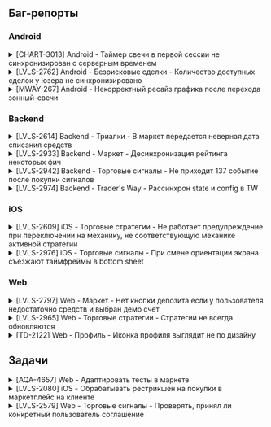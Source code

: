 ## Баг-репорты
### Android

<details>
<summary>[CHART-3013] Android - Таймер свечи в первой сессии не синхронизирован с серверным временем</summary>
<br>

**Project**: Chart | **Components**: Android
  
**Affects Version/s**: 7.14 | **Fix Version/s**: 7.14
  
**Type**: Bug | **Priority**: High
  
**Assignee**: […] | **Reporter**: Kseniia Lushcheva
  
**Resolution**: Done

**Description**:

>Предусловия: 
>- Версия библиотеки графика 3.1.3
>- Баг воспроизводится только для первой сессии пользователя на девайсе. Нужно переустанавливать билд, чтобы воспроизвести повторно
>
>Шаги: 
>1. Запустить билд впервые, авторизоваться
>2. Перейти с зонного графика на свечной
>
>ОР: Корректно отображается свечной график и 15 секундный таймер свечи
>
>ФР: Несколько секунд висит пустая плашка таймера, затем либо: 1) таймер застревает на 15 секундах; либо: 2) таймер начинает тикать, но не синхронно с >серверным временем. Свечи продолжают формироваться корректно

</details>

<details>
<summary>[LVLS-2762] Android - Безрисковые сделки - Количество доступных сделок у юзера не синхронизировано</summary>
<br>
  
**Project**: LVLS | 
**Components**: Android
  
**Affects Version/s**: 8.17 | 
**Fix Version/s**: 8.17

**Type**: Bug | 
**Priority**: Medium
  
**Assignee**: […] | 
**Reporter**: Kseniia Lushcheva

**Resolution**: Done

**Description**:

>Шаги:
>1. Открыть платформу на web и на android
>2. Купить в маркете безрисковую сделку
>3. Использовать сделку в web клиенте
>4. Тапнуть на значок безрисковых сделок в терминале сделки клиента android
>
>ОР: Количество доступных сделок синхронизируется на всех клиентах
>
>ФР: На андроид клиенте не обновляется информация о количестве доступных сделок, если все сделки использованы на web клиенте, андроид продолжает показывать изначальное количество, при попытке использовать сделку сообщение об ошибке "Безрисковая сделка не найдена"
</details>

<details>
<summary>[MWAY-267] Android - Некорректный ресайз графика после перехода зонный-свечи</summary>
<br>

**Project**: Milkyway | **Components**: Library
  
**Affects Version/s**: 3.2.7 | **Fix Version/s**: 3.2.7
  
**Type**: Bug | **Priority**: High
  
**Assignee**: […] | **Reporter**: Kseniia Lushcheva
  
**Resolution**: Done

**Description**:

>Предусловие: 
>- Библиотека 3.2.7
>
>Шаги:
>1. Выбрать зонный график, таймфрейм 12 часов и больше
>2. Переключиться на свечной график
>3. Приблизить-удалить график, промотать к началу истории
>
>ОР: Свечной график корректно отображается после перехода с зонного
>ФР: График обрезается с левой стороны, по мере отдаления свечи пропадают

</details>

### Backend

<details>
<summary>[LVLS-2614] Backend - Триалки - В маркет передается неверная дата списания средств</summary>
<br>
~~~
</details>

<details>
<summary>[LVLS-2933] Backend - Маркет - Десинхронизация рейтинга некоторых фич</summary>
<br>
~~~
</details>

<details>
<summary>[LVLS-2942] Backend - Торговые сигналы - Не приходит 137 событие после покупки сигналов</summary>
<br>
~~~
</details>

<details>
<summary>[LVLS-2974] Backend - Trader's Way - Рассинхрон state и config в TW </summary>
<br>
~~~
</details>

### iOS

<details>
<summary>[LVLS-2609] iOS - Торговые стратегии - Не работает предупреждение при переключении на механику, не соответствующую механике активной стратегии</summary>
<br>
~~~
</details>

<details>
<summary>[LVLS-2976] iOS - Торговые сигналы - При смене ориентации экрана съезжают таймфреймы в bottom sheet</summary>
<br>
~~~
</details>

### Web

<details>
<summary>[LVLS-2797] Web - Маркет - Нет кнопки депозита если у пользователя недостаточно средств и выбран демо счет</summary>
<br>
~~~
</details>

<details>
<summary>[LVLS-2965] Web - Торговые стратегии - Стратегии не всегда обновляются</summary>
<br>
~~~
</details>

<details>
<summary>[TD-2122] Web - Профиль - Иконка профиля выглядит не по дизайну</summary>
<br>
~~~
</details>

## Задачи
<details>
<summary>[AQA-4657] Web - Адаптировать тесты в маркете</summary>
<br>
~~~
</details>

<details>
<summary>[LVLS-2080] iOS - Обрабатывать рестрикшен на покупки в маркетплейс на клиенте</summary>
<br>
~~~
</details>

<details>
<summary>[LVLS-2579] Web - Торговые cигналы - Проверять, принял ли конкретный пользователь соглашение </summary>
<br>
~~~
</details>
